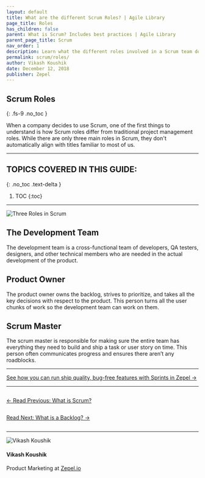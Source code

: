 ```yaml
---
layout: default
title: What are the different Scrum Roles? | Agile Library
page_title: Roles
has_children: false
parent: What is Scrum? Includes best practices | Agile Library
parent_page_title: Scrum
nav_order: 1
description: Learn what the different roles involved in a Scrum team do.
permalink: scrum/roles/
author: Vikash Koushik
date: December 12, 2018
publisher: Zepel
---
```


## Scrum Roles
{: .fs-9 .no_toc }

When a company decides to use Scrum, one of the first things to understand is how Scrum roles differ from traditional project management roles. While there are only three main roles in Scrum, they don't automatically align with titles familiar to most of us. 

---

## TOPICS COVERED IN THIS GUIDE:
{: .no_toc .text-delta }

1. TOC
{:toc}

---

![Three Roles in Scrum](/agile/assets/uploads/scrum-roles.png)

## The Development Team

The development team is a cross-functional team of developers, QA testers, designers, and other technical members who are needed in the actual development of the product.

## Product Owner

The product owner owns the backlog, strives to prioritize, and takes all the key decisions with respect to the product. This person turns all the user chunks of work so the development team can work on them.

## Scrum Master

The scrum master is responsible for making sure the entire team has everything they need to build and ship a task or user story on time. This person often communicates progress and ensures there aren’t any roadblocks.

---

<div class="highlight-row">
<div class="highlight-column">
<div class="highlight-card">
    <div class="highlight-container">
        <a href="https://zepel.io/features/sprints/?utm_source=agilelibrary&utm_medium=bottom-cta&utm_campaign=scrumroles" target="_blank">
        <p class="highlight-card-title">See how you can run ship quality, bug-free features with Sprints in Zepel  →</p>
        </a>    
    </div>
</div>
</div>
</div>

---

<div class="row">
<div class="column">
<div class="card">
  <div class="container">
    <a href="{{ site.url }}{{ site.baseurl }}{% link agile/scrum.md %}">
    <p class="card-title">←  Read Previous: What is Scrum?</p> 
    </a>
  </div>
</div>
</div>

<div class="column">
<div class="card">
  <div class="container">
    <a href="{{ site.url }}{{ site.baseurl }}{% link agile/scrum-backlog.md %}">
    <p class="card-title">Read Next: What is a Backlog?  →</p>
    </a>
  </div>
</div>
</div>
</div>

---

<section class="author-card">
        <img class="author-profile-image" src="/agile/assets/uploads/vikashkoushik.jpeg" alt="Vikash Koushik">
        <section class="author-card-content">
        <h4 class="author-card-name">Vikash Koushik</h4>
            <p>Product Marketing at <a href="https://zepel.io/">Zepel.io</a></p>
    </section>
</section>
